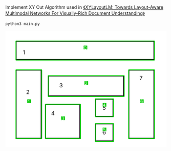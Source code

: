 Implement XY Cut Algorithm used in [《XYLayoutLM: Towards Layout-Aware Multimodal Networks For Visually-Rich
Document Understanding》](https://arxiv.org/pdf/2203.06947.pdf)

`python3 main.py`

![./xy_cut_result.png](./xy_cut_result.png)
